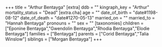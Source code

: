 +++
title = "Arthur Bentayga"
[extra]
ddb = ""
kingraph_key = "Arthur"
mortality_status = "Dead"
[extra.cha]
age = ""
date_of_birth = "date#1198-08-12"
date_of_death = "date#1270-05-13"
married_on = ""
married_to = "Hannah Bentayga"
pronouns = ""
sex = ""
[taxonomies]
children = ["Eponine Bentayga","Gwendolin Bentayga","Rhodia Bentayga","Elodie Bentayga"]
families = ["Bentayga"]
parents = ["Corid Bentayga","Talia Winslow"]
siblings = ["Morgan Bentayga"]
+++

